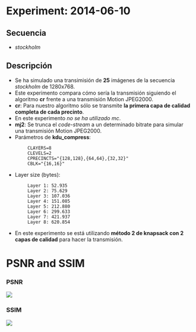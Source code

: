Experiment: 2014-06-10
======================

Secuencia
---------
- *stockholm*

Descripción
-----------

- Se ha simulado una transimisión de **25** imágenes de la secuencia *stockholm* de 1280x768.
- Este experimento compara cómo sería la transmisión siguiendo el algoritmo **cr** frente a una transmisión Motion JPEG2000.
- **cr**: Para nuestro algoritmo sólo se transmite **la primera capa de calidad completa de cada precinto**.
- En este experimento *no se ha utilizado mc*.
- **mj2**: Se trunca el *code-stream* a un determinado bitrate para simular una transmisión Motion JPEG2000.
- Parámetros de **kdu\_compress**:

```
        CLAYERS=8
        CLEVELS=2
        CPRECINCTS="{128,128},{64,64},{32,32}"        
        CBLK="{16,16}"
```

- Layer size (bytes):

```
        Layer 1: 52.935
        Layer 2: 75.629
        Layer 3: 107.036
        Layer 4: 151.085
        Layer 5: 212.880
        Layer 6: 299.633
        Layer 7: 421.937
        Layer 8: 620.854
```

- En este experimento se está utilizando **método 2 de knapsack con 2 capas de calidad** para hacer la transmisión.

PSNR and SSIM
=============

### PSNR

![](images/psnr.png)

### SSIM

![](images/ssim.png)